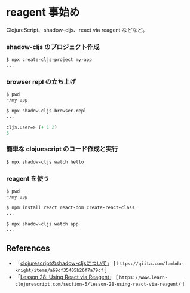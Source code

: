 # reagent 事始め

ClojureScript、shadow-cljs、react via reagent などなど。


### shadow-cljs のプロジェクト作成

```sh
$ npx create-cljs-project my-app
...
```

### browser repl の立ち上げ

```sh
$ pwd
~/my-app

$ npx shadow-cljs browser-repl
...
```

```clojure
cljs.user=> (+ 1 2)
3
```

### 簡単な clojuescript のコード作成と実行

```sh
$ npx shadow-cljs watch hello
```

### reagent を使う

```sh
$ pwd
~/my-app

$ npm install react react-dom create-react-class
...

$ npx shadow-cljs watch app
...
```

## References

- 「[clojurescriptのshadow-cljsについて][1]」 [ `https://qiita.com/lambda-knight/items/a69df35405b26f7a79cf` ]<br>
- 「[Lesson 28: Using React via Reagent][2]」 [ `https://www.learn-clojurescript.com/section-5/lesson-28-using-react-via-reagent/` ]<br>

[1]: https://qiita.com/lambda-knight/items/a69df35405b26f7a79cf
[2]: https://www.learn-clojurescript.com/section-5/lesson-28-using-react-via-reagent/
